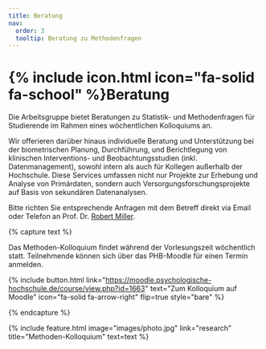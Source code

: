 ```yaml
---
title: Beratung
nav:
  order: 3
  tooltip: Beratung zu Methodenfragen
---
```


# {% include icon.html icon="fa-solid fa-school" %}Beratung

Die Arbeitsgruppe bietet Beratungen zu Statistik- und Methodenfragen für Studierende im Rahmen eines wöchentlichen Kolloquiums an. 

Wir offerieren darüber hinaus individuelle Beratung und Unterstützung bei der biometrischen Planung, Durchführung, und Berichtlegung von klinischen Interventions- und Beobachtungsstudien (inkl. Datenmanagement), sowohl intern als auch für Kollegen außerhalb der Hochschule. Diese Services umfassen nicht nur Projekte zur Erhebung und Analyse von Primärdaten, sondern auch Versorgungsforschungsprojekte auf Basis von sekundären Datenanalysen.

Bitte richten Sie entsprechende Anfragen mit dem Betreff direkt via Email oder Telefon an Prof. Dr. [Robert Miller](http://methodenlehre.phb.de/members/robert-miller.html).


{% capture text %}

Das Methoden-Kolloquium findet während der Vorlesungszeit wöchentlich statt. Teilnehmende können sich über das PHB-Moodle für einen Termin anmelden.

{%
  include button.html
  link="https://moodle.psychologische-hochschule.de/course/view.php?id=1663"
  text="Zum Kolloquium auf Moodle"
  icon="fa-solid fa-arrow-right"
  flip=true
  style="bare"
%}

{% endcapture %}

{%
  include feature.html
  image="images/photo.jpg"
  link="research"
  title="Methoden-Kolloquium"
  text=text
%}
